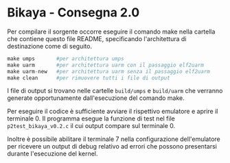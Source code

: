 # Bikaya - Consegna 2.0
Per compilare il sorgente occorre eseguire il comando make nella cartella che contiene questo file README, specificando l'architettura di destinazione come di seguito.
```python
make umps       #per architettura umps 
make uarm       #per architettura uarm con il passaggio elf2uarm
make uarm-new   #per architettura uarm senza il passaggio elf2uarm
make clean      #per rimuovere tutti i file di output
```
I file di output si trovano nelle cartelle ```build/umps```  e ```build/uarm``` che verranno generate opportunamente dall'esecuzione del comando make.

Per eseguire il codice è sufficiente avviare il rispettivo emulatore e aprire il terminale 0.
Il programma esegue la funzione di test nel file ```p2test_bikaya_v0.2.c``` il cui output compare sul terminale 0. 

Inoltre è possibile abilitare il terminale 7 nella configurazione dell'emulatore per ricevere un output di debug relativo ad errori che possono presentarsi durante l'esecuzione del kernel.

